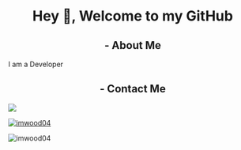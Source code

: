 <h1 align="center">Hey 👋, Welcome to my GitHub</h1>
<h2 align="center">- About Me</h2>
<p align="left">I am a Developer </p>
<h2 align="center">- Contact Me </h2>
<p align="left"> <a href=""> <img src="https://img.shields.io/twitter/url?label=imwood04&style=social&url=https%3A%2F%2Ftwitter.com%2Fimwood04"> </a> </p>
<p align="left"> <a href="https://github.com/ryo-ma/github-profile-trophy"><img src="https://github-profile-trophy.vercel.app/?username=imwood04&theme=juicyfresh" alt="imwood04" /></a> </p>
<p><img align="left" src="https://github-readme-stats.vercel.app/api/top-langs?username=imwood04&show_icons=true&locale=en&layout=compact&theme=vision-friendly-dark" alt="imwood04" /></p>

